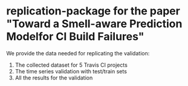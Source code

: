 # replication-package for the paper "Toward a Smell-aware Prediction Modelfor CI Build Failures"

We provide the data needed for replicating the validation:
1. The collected dataset for 5 Travis CI projects
2. The time series validation with test/train sets
3. All the results for the validation